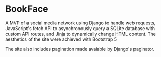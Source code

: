 # BookFace
A MVP of a social media network using Django to handle web requests, JavaScript's fetch API to asynchronously query a SQLite database with custom API routes, and Jinja to dynamically change HTML content. The aesthetics of the site were achieved with Bootstrap 5

The site also includes pagination made avaiable by Django's paginator. 
